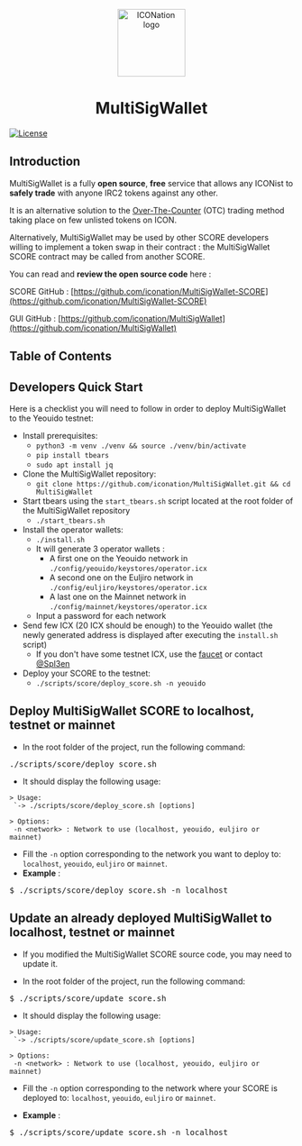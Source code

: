 <p align="center">
  <img 
    src="https://i.imgur.com/H5lyBFn.png" 
    width="120px"
    alt="ICONation logo">
</p>

<h1 align="center">MultiSigWallet</h1>

 [![License](https://img.shields.io/badge/License-Apache%202.0-blue.svg)](https://opensource.org/licenses/Apache-2.0)

## Introduction

MultiSigWallet is a fully **open source**, **free** service that allows any ICONist to **safely trade** with anyone IRC2 tokens against any other.

It is an alternative solution to the [Over-The-Counter](https://www.investopedia.com/terms/o/otc.asp) (OTC) trading method taking place on few unlisted tokens on ICON.

Alternatively, MultiSigWallet may be used by other SCORE developers willing to implement a token swap in their contract : the MultiSigWallet SCORE contract may be called from another SCORE.

You can read and **review the open source code** here :

SCORE GitHub : [https://github.com/iconation/MultiSigWallet-SCORE](https://github.com/iconation/MultiSigWallet-SCORE)

GUI GitHub : [https://github.com/iconation/MultiSigWallet](https://github.com/iconation/MultiSigWallet) 


## Table of Contents

## Developers Quick Start

Here is a checklist you will need to follow in order to deploy MultiSigWallet to the Yeouido testnet:

  * Install prerequisites:
    * `python3 -m venv ./venv && source ./venv/bin/activate`
    * `pip install tbears`
    * `sudo apt install jq`
  * Clone the MultiSigWallet repository:
    * `git clone https://github.com/iconation/MultiSigWallet.git && cd MultiSigWallet`
  * Start tbears using the `start_tbears.sh` script located at the root folder of the MultiSigWallet repository
    * `./start_tbears.sh`
  * Install the operator wallets:
    * `./install.sh`
    * It will generate 3 operator wallets : 
      * A first one on the Yeouido network in `./config/yeouido/keystores/operator.icx`
      * A second one on the Euljiro network in `./config/euljiro/keystores/operator.icx`
      * A last one on the Mainnet network in `./config/mainnet/keystores/operator.icx`
    * Input a password for each network
  * Send few ICX (20 ICX should be enough) to the Yeouido wallet (the newly generated address is displayed after executing the `install.sh` script)
    * If you don't have some testnet ICX, use the [faucet](http://icon-faucet.ibriz.ai/) or contact [@Spl3en](https://t.me/Spl3en)
  * Deploy your SCORE to the testnet:
    * `./scripts/score/deploy_score.sh -n yeouido`
    
## Deploy MultiSigWallet SCORE to localhost, testnet or mainnet

- In the root folder of the project, run the following command:
<pre>./scripts/score/deploy_score.sh</pre>

- It should display the following usage:
```
> Usage:
 `-> ./scripts/score/deploy_score.sh [options]

> Options:
 -n <network> : Network to use (localhost, yeouido, euljiro or mainnet)
```

- Fill the `-n` option corresponding to the network you want to deploy to: `localhost`, `yeouido`, `euljiro` or `mainnet`.
- **Example** : 
<pre>$ ./scripts/score/deploy_score.sh -n localhost</pre>

## Update an already deployed MultiSigWallet to localhost, testnet or mainnet

- If you modified the MultiSigWallet SCORE source code, you may need to update it.

- In the root folder of the project, run the following command:
<pre>$ ./scripts/score/update_score.sh</pre>

- It should display the following usage:
```
> Usage:
 `-> ./scripts/score/update_score.sh [options]

> Options:
 -n <network> : Network to use (localhost, yeouido, euljiro or mainnet)
```

- Fill the `-n` option corresponding to the network where your SCORE is deployed to: `localhost`, `yeouido`, `euljiro` or `mainnet`.

- **Example** :
<pre>$ ./scripts/score/update_score.sh -n localhost</pre>
